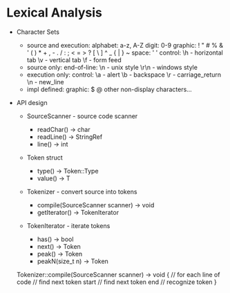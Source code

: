 Lexical Analysis
===

* Character Sets

    + source and execution:
        alphabet: a-z, A-Z
        digit: 0-9
        graphic:  !  "  #  %  &  '  (  )  *  +  ,  -  .  /  :
                  ;  <  =  >  ?  [  \  ]  ^  _  {  |  }  ~
        space: ' '
        control:
            \h - horizontal tab
            \v - vertical tab
            \f - form feed
    + source only:
        end-of-line:
            \n - unix style
            \r\n - windows style
    + execution only:
        control:
            \a - alert
            \b - backspace
            \r - carriage_return
            \n - new_line
    + impl defined:
        graphic: $ @
        other non-display characters...

* API design

    + SourceScanner - source code scanner
        + readChar() -> char
        + readLine() -> StringRef
        + line() -> int

    + Token struct
        + type() -> Token::Type
        + value() -> T

    + Tokenizer - convert source into tokens
        + compile(SourceScanner scanner) -> void
        + getIterator() -> TokenIterator

    + TokenIterator - iterate tokens
        + has() -> bool
        + next() -> Token
        + peak() -> Token
        + peakN(size_t n) -> Token

    Tokenizer::compile(SourceScanner scanner) -> void
    {
        // for each line of code
            // find next token start
            // find next token end
            // recognize token
    }
